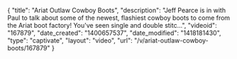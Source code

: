 {
    "title": "Ariat Outlaw Cowboy Boots",
    "description": "Jeff Pearce is in with Paul to talk about some of the newest, flashiest cowboy boots to come from the Ariat boot factory! You've seen single and double stitc...",
    "videoid": "167879",
    "date_created": "1400657537",
    "date_modified": "1418181430",
    "type": "captivate",
    "layout": "video",
    "url": "\/v\/ariat-outlaw-cowboy-boots\/167879"
}